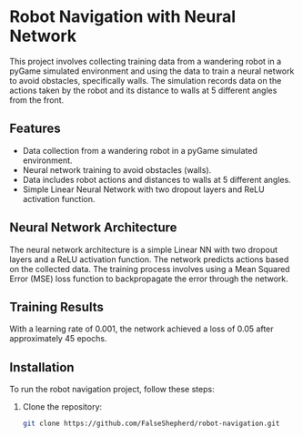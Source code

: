 # Robot Navigation with Neural Network

This project involves collecting training data from a wandering robot in a pyGame simulated environment and using the data to train a neural network to avoid obstacles, specifically walls. The simulation records data on the actions taken by the robot and its distance to walls at 5 different angles from the front.

## Features

- Data collection from a wandering robot in a pyGame simulated environment.
- Neural network training to avoid obstacles (walls).
- Data includes robot actions and distances to walls at 5 different angles.
- Simple Linear Neural Network with two dropout layers and ReLU activation function.

## Neural Network Architecture

The neural network architecture is a simple Linear NN with two dropout layers and a ReLU activation function. The network predicts actions based on the collected data. The training process involves using a Mean Squared Error (MSE) loss function to backpropagate the error through the network.

## Training Results

With a learning rate of 0.001, the network achieved a loss of 0.05 after approximately 45 epochs.

## Installation

To run the robot navigation project, follow these steps:

1. Clone the repository:

   ```bash
   git clone https://github.com/FalseShepherd/robot-navigation.git
